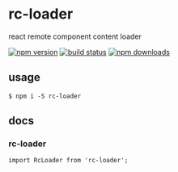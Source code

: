 # rc-loader

react remote component content loader

[![npm version](https://badge.fury.io/js/rc-loader.png)](https://badge.fury.io/js/rc-loader)
[![build status](https://travis-ci.org/twobin/rc-loader.svg)](https://travis-ci.org/twobin/rc-loader)
[![npm downloads](https://img.shields.io/npm/dt/rc-loader.svg?style=flat-square)](https://www.npmjs.com/package/rc-loader)

## usage

```
$ npm i -S rc-loader
```

## docs

### rc-loader

```
import RcLoader from 'rc-loader';

```
